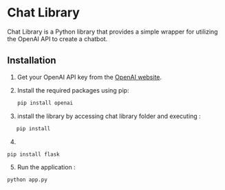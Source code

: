 
# Chat Library

Chat Library is a Python library that provides a simple wrapper for utilizing the OpenAI API to create a chatbot.

## Installation

1. Get your OpenAI API key from the [OpenAI website](https://beta.openai.com/signup/).
2. Install the required packages using pip:

   ```bash
   pip install openai
   ```
3. install the library by accessing chat library folder and executing :

```bash
   pip install
```
4.

```bash
pip install flask
```
5. Run the application :

```bash
python app.py 
```


